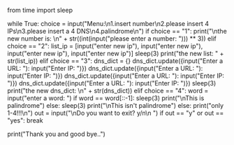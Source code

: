 from time import sleep

while True:
    choice = input("Menu:\n1.insert number\n2.please insert 4 IPs\n3.please insert a 4 DNS\n4.palindrome\n")
    if choice == "1":
        print("\nthe new number is: \n" + str((int(input("please enter a number: "))) ** 3))
    elif choice == "2":
        list_ip = [input("enter new ip"), input("enter new ip"), input("enter new ip"), input("enter new ip")]
        sleep(3)
        print("the new list: " + str(list_ip))
    elif choice == "3":
        dns_dict = {}
        dns_dict.update({input("Enter a URL: "): input("Enter IP: ")})
        dns_dict.update({input("Enter a URL: "): input("Enter IP: ")})
        dns_dict.update({input("Enter a URL: "): input("Enter IP: ")})
        dns_dict.update({input("Enter a URL: "): input("Enter IP: ")})
        sleep(3)
        print("the new dns_dict: \n" + str(dns_dict))
    elif choice == "4":
        word = input("enter a word: ")
        if word == word[::-1]:
            sleep(3)
            print("\nThis is palindrome")
        else:
            sleep(3)
            print("\nThis isn't palindrome")
    else:
        print("only 1-4!!!\n")
    out = input("\nDo you want to exit? y/n\n ")
    if out == "y" or out == "yes":
        break

print("Thank you and good bye..")
